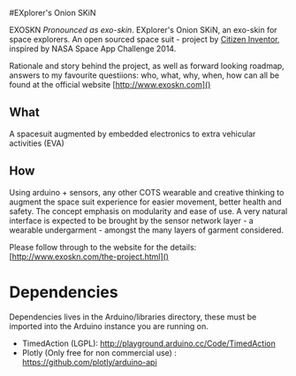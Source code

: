 #EXplorer's Onion SKiN

EXOSKN _Pronounced as exo-skin_. EXplorer's Onion SKiN, an exo-skin for space explorers. 
An open sourced space suit - project by [Citizen Inventor](http://www.citizeninventor.com), inspired by NASA Space App Challenge 2014.

Rationale and story behind the project, as well as forward looking roadmap, answers to my favourite questiions: who, what, why, when, how can all be found at the official website [http://www.exoskn.com]()

## What
A spacesuit augmented by embedded electronics to extra vehicular activities (EVA) 

## How
Using arduino + sensors, any other COTS wearable and creative thinking to augment the space suit experience for easier movement, better health and safety. The concept emphasis on modularity and ease of use. A very natural interface is expected to be brought by the sensor network layer - a wearable undergarment - amongst the many layers of garment considered. 

Please follow through to the website for the details: [http://www.exoskn.com/the-project.html]()

# Dependencies 
Dependencies lives in the Arduino/libraries directory, these must be imported into the Arduino instance you are running on.
* TimedAction (LGPL): http://playground.arduino.cc/Code/TimedAction
* Plotly (Only free for non commercial use) : https://github.com/plotly/arduino-api

